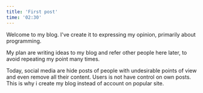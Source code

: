 ```yaml
---
title: 'First post'
time: '02:30'
---
```


Welcome to my blog. I've create it to expressing my opinion, primarily about programming.

My plan are writing ideas to my blog and refer other people here later, to avoid repeating my point many times.

Today, social media are hide posts of people with undesirable points of view and even remove all their content. Users is not have control on own posts. This is why i create my blog instead of account on popular site.
